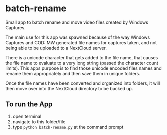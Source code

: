 # batch-rename

Small app to batch rename and move video files created by Windows Captures.

The main use for this app was spawned because of the way Windows Captures and COD: MW generated file names for captures taken, and not being able to be uploaded to a NextCloud server.

There is a unicode character that gets added to the file name, that causes the file name to evaluate to a very long string (passed the character count limits). This apps purpose is to find those unicode encoded files names and rename them appropriately and then save them in unique folders.

Once the file names have been converted and organized into folders, it will then move over into the NextCloud directory to be backed up.

## To run the App

1. open terminal
2. navigate to this folder/file
3. type `python batch-rename.py` at the command prompt
